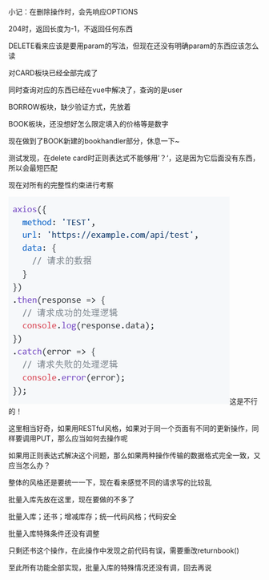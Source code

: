 小记：在删除操作时，会先响应OPTIONS

204时，返回长度为-1，不返回任何东西

DELETE看来应该是要用param的写法，但现在还没有明确param的东西应该怎么读

对CARD板块已经全部完成了

同时查询对应的东西已经在vue中解决了，查询的是user

BORROW板块，缺少验证方式，先放着

BOOK板块，还没想好怎么限定填入的价格等是数字

现在做到了BOOK新建的bookhandler部分，休息一下~

测试发现，在delete card时正则表达式不能够用’？‘，这是因为它后面没有东西，所以会最短匹配

现在对所有的完整性约束进行考察

![1712458539166](image/DIARY/1712458539166.png)这是不行的！

这里相当好奇，如果用RESTful风格，如果对于同一个页面有不同的更新操作，同样要调用PUT，那么应当如何去操作呢

如果用正则表达式解决这个问题，那么如果两种操作传输的数据格式完全一致，又应当怎么办？

整体的风格还是要统一一下，现在看来感觉不同的请求写的比较乱

批量入库先放在这里，现在要做的不多了

批量入库；还书；增减库存；统一代码风格；代码安全

批量入库特殊条件还没有调整

只剩还书这个操作，在此操作中发现之前代码有误，需要重改returnbook()

至此所有功能全部实现，批量入库的特殊情况还没有调，回去再说
